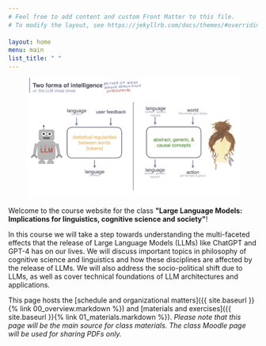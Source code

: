 ```yaml
---
# Feel free to add content and custom Front Matter to this file.
# To modify the layout, see https://jekyllrb.com/docs/themes/#overriding-theme-defaults

layout: home
menu: main
list_title: " "
---
```


<div align="center">
    <img src="sessions/assets/session5.png" width="86%">
</div>

Welcome to the course website for the class **"Large Language Models: Implications for linguistics, cognitive science and society"**!

In this course we will take a step towards understanding the multi-faceted effects that the release of Large Language Models (LLMs) like ChatGPT and GPT-4 has on our lives. We will discuss important topics in philosophy of cognitive science and linguistics and how these disciplines are affected by the release of LLMs. We will also address the socio-political shift due to LLMs, as well as cover technical foundations of LLM architectures and applications. 

This page hosts the [schedule and organizational matters]({{ site.baseurl }}{% link 00_overview.markdown %}) and [materials and exercises]({{ site.baseurl }}{% link 01_materials.markdown %}). *Please note that this page will be the main source for class materials. The class Moodle page will be used for sharing PDFs only.*
